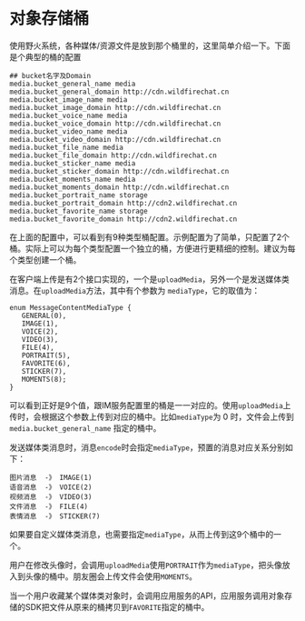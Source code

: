 # 对象存储桶
使用野火系统，各种媒体/资源文件是放到那个桶里的，这里简单介绍一下。下面是个典型的桶的配置
```
## bucket名字及Domain
media.bucket_general_name media
media.bucket_general_domain http://cdn.wildfirechat.cn
media.bucket_image_name media
media.bucket_image_domain http://cdn.wildfirechat.cn
media.bucket_voice_name media
media.bucket_voice_domain http://cdn.wildfirechat.cn
media.bucket_video_name media
media.bucket_video_domain http://cdn.wildfirechat.cn
media.bucket_file_name media
media.bucket_file_domain http://cdn.wildfirechat.cn
media.bucket_sticker_name media
media.bucket_sticker_domain http://cdn.wildfirechat.cn
media.bucket_moments_name media
media.bucket_moments_domain http://cdn.wildfirechat.cn
media.bucket_portrait_name storage
media.bucket_portrait_domain http://cdn2.wildfirechat.cn
media.bucket_favorite_name storage
media.bucket_favorite_domain http://cdn2.wildfirechat.cn
```
在上面的配置中，可以看到有9种类型桶配置。示例配置为了简单，只配置了2个桶。实际上可以为每个类型配置一个独立的桶，方便进行更精细的控制。建议为每个类型创建一个桶。

在客户端上传是有2个接口实现的，一个是```uploadMedia```，另外一个是发送媒体类消息。在```uploadMedia```方法，其中有个参数为 ```mediaType```，它的取值为：
```
enum MessageContentMediaType {
   GENERAL(0),
   IMAGE(1),
   VOICE(2),
   VIDEO(3),
   FILE(4),
   PORTRAIT(5),
   FAVORITE(6),
   STICKER(7),
   MOMENTS(8);
}
```
可以看到正好是9个值，跟IM服务配置里的桶是一一对应的。使用```uploadMedia```上传时，会根据这个参数上传到对应的桶中。比如```mediaType```为 0 时，文件会上传到 ```media.bucket_general_name``` 指定的桶中。

发送媒体类消息时，消息```encode```时会指定```mediaType```，预置的消息对应关系分别如下：
```
图片消息  -》 IMAGE(1)
语音消息  -》 VOICE(2)
视频消息  -》 VIDEO(3)
文件消息  -》 FILE(4)
表情消息  -》 STICKER(7)
```
如果要自定义媒体类消息，也需要指定```mediaType```，从而上传到这9个桶中的一个。

用户在修改头像时，会调用```uploadMedia```使用```PORTRAIT```作为```mediaType```，把头像放入到头像的桶中。朋友圈会上传文件会使用```MOMENTS```。

当一个用户收藏某个媒体类对象时，会调用应用服务的API，应用服务调用对象存储的SDK把文件从原来的桶拷贝到```FAVORITE```指定的桶中。
